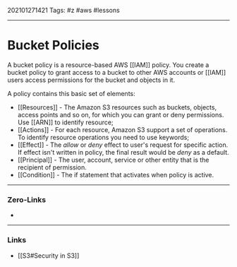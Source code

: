 202101271421
Tags: #z #aws #lessons

---
# Bucket Policies

A bucket policy is a resource-based AWS [[IAM]] policy. You create a bucket policy to grant access to a bucket to other AWS accounts or [[IAM]] users access permissions for the bucket and objects in it.

A policy contains this basic set of elements:

- [[Resources]] - The Amazon S3 resources such as buckets, objects, access points and so on, for which you can grant or deny permissions. Use [[ARN]] to identify resource;
- [[Actions]] - For each resource, Amazon S3 support a set of operations. To identify resource operations you need to use keywords;
- [[Effect]] - The _allow_ or _deny_ effect to user's request for specific action. If effect isn't written in policy, the final result would be _deny_ as a default.
- [[Principal]] - The user, account, service or other entity that is the recipient of permission.
- [[Condition]] - The if statement that activates when policy is active.



---
### Zero-Links
- 
---
### Links
- [[S3#Security in S3]]